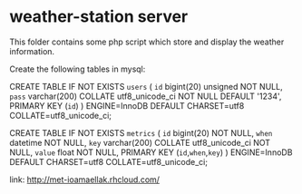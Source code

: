 weather-station server
===============

This folder contains some php script which store and display the weather information.

Create the following tables in mysql:

CREATE TABLE IF NOT EXISTS `users` (
  `id` bigint(20) unsigned NOT NULL,
  `pass` varchar(200) COLLATE utf8_unicode_ci NOT NULL DEFAULT '1234',
  PRIMARY KEY (`id`)
) ENGINE=InnoDB DEFAULT CHARSET=utf8 COLLATE=utf8_unicode_ci;

CREATE TABLE IF NOT EXISTS `metrics` (
  `id` bigint(20) NOT NULL,
  `when` datetime NOT NULL,
  `key` varchar(200) COLLATE utf8_unicode_ci NOT NULL,
  `value` float NOT NULL,
  PRIMARY KEY (`id`,`when`,`key`)
) ENGINE=InnoDB DEFAULT CHARSET=utf8 COLLATE=utf8_unicode_ci;

link: http://met-ioamaellak.rhcloud.com/

